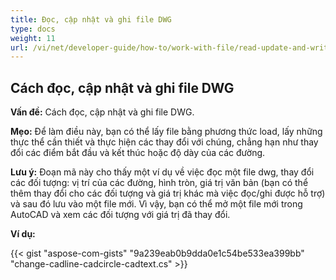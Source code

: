 ```yaml
---
title: Đọc, cập nhật và ghi file DWG
type: docs
weight: 11
url: /vi/net/developer-guide/how-to/work-with-file/read-update-and-write-dwg-file/
---
```


## **Cách đọc, cập nhật và ghi file DWG**

**Vấn đề:** Cách đọc, cập nhật và ghi file DWG.

**Mẹo:** Để làm điều này, bạn có thể lấy file bằng phương thức load, lấy những thực thể cần thiết và thực hiện các thay đổi với chúng, chẳng hạn như thay đổi các điểm bắt đầu và kết thúc hoặc độ dày của các đường.

**Lưu ý:** Đoạn mã này cho thấy một ví dụ về việc đọc một file dwg, thay đổi các đối tượng: vị trí của các đường, hình tròn, giá trị văn bản (bạn có thể thêm thay đổi cho các đối tượng và giá trị khác mà việc đọc/ghi được hỗ trợ) và sau đó lưu vào một file mới. Vì vậy, bạn có thể mở một file mới trong AutoCAD và xem các đối tượng với giá trị đã thay đổi.

**Ví dụ:**

{{< gist "aspose-com-gists" "9a239eab0b9dda0e1c54be533ea399bb" "change-cadline-cadcircle-cadtext.cs" >}}
